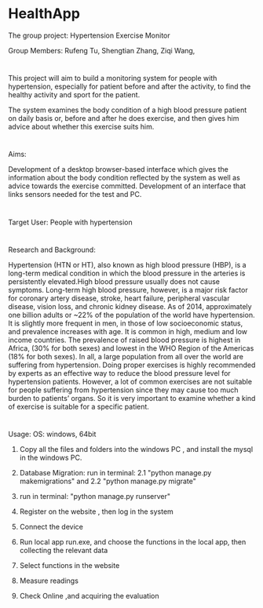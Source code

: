 # HealthApp
The group project: 
Hypertension Exercise Monitor

Group Members: 
Rufeng Tu, 
Shengtian Zhang, 
Ziqi Wang, 

#
This project will aim to build a monitoring system for people with hypertension, especially for patient before and after the activity, to find the healthy activity and sport for the patient. 


The system examines the body condition of a high blood pressure patient on daily basis or, before and after he does exercise, and then gives him advice about whether this exercise suits him.

#
Aims: 

Development of a desktop browser-based interface which gives the information about the body condition reflected by the system as well as advice towards the exercise committed. 
Development of an interface that links sensors needed for the test and PC. 
#
Target User: 
People with hypertension


#
Research and Background: 

Hypertension (HTN or HT), also known as high blood pressure (HBP), is a long-term medical condition in which the blood pressure in the arteries is persistently elevated.High blood pressure usually does not cause symptoms. Long-term high blood pressure, however, is a major risk factor for coronary artery disease, stroke, heart failure, peripheral vascular disease, vision loss, and chronic kidney disease.
As of 2014, approximately one billion adults or ~22% of the population of the world have hypertension. It is slightly more frequent in men, in those of low socioeconomic status, and prevalence increases with age. It is common in high, medium and low income countries. The prevalence of raised blood pressure is highest in Africa, (30% for both sexes) and lowest in the WHO Region of the Americas (18% for both sexes). In all, a large population from all over the world are suffering from hypertension.
Doing proper exercises is highly recommended by experts as an effective way to reduce the blood pressure level for hypertension patients. However, a lot of common exercises are not suitable for people suffering from hypertension since they may cause too much burden to patients’ organs. So it is very important to examine whether a kind of exercise is suitable for a specific patient.


#
Usage: 
OS: windows, 64bit
1. Copy all the files and folders into the windows PC , and install the mysql in the windows PC. 
2. Database Migration:
run in terminal: 
2.1 "python manage.py makemigrations" and 
2.2 "python manage.py migrate"
    
3. run in terminal: 
"python manage.py runserver"
4. Register on the website , then log in the system
5. Connect the device
6. Run local app run.exe, and choose the functions in the local app, then collecting the relevant data
7. Select functions in the website
8. Measure readings
9. Check Online ,and acquiring the evaluation
